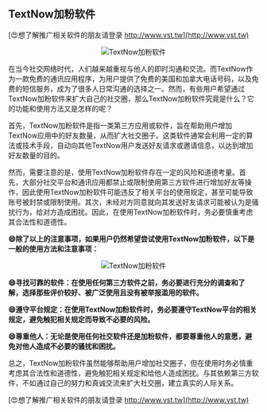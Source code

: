 ## **TextNow加粉软件**

[😍想了解推广相关软件的朋友请登录 http://www.vst.tw](http://www.vst.tw)

 <center><img src="https://vst.tw/MP4/tuiguang/png/7.png" alt="TextNow加粉软件"></center>

在当今社交网络时代，人们越来越重视与他人的即时沟通和交流。而TextNow作为一款免费的通讯应用程序，为用户提供了免费的美国和加拿大电话号码，以及免费的短信服务，成为了很多人日常沟通的选择之一。然而，有些用户希望通过TextNow加粉软件来扩大自己的社交圈，那么TextNow加粉软件究竟是什么？它的功能和使用方法又是怎样的呢？

首先，TextNow加粉软件是指一类第三方应用或软件，旨在帮助用户增加TextNow应用中的好友数量，从而扩大社交圈子。这类软件通常会利用一定的算法或技术手段，自动向其他TextNow用户发送好友请求或邀请信息，以达到增加好友数量的目的。

然而，需要注意的是，使用TextNow加粉软件存在一定的风险和道德考量。首先，大部分社交平台和通讯应用都禁止或限制使用第三方软件进行增加好友等操作，因此使用TextNow加粉软件可能违反了相关平台的使用规定，甚至可能导致账号被封禁或限制使用。其次，未经对方同意就向其发送好友请求可能被认为是骚扰行为，给对方造成困扰。因此，在使用TextNow加粉软件时，务必要慎重考虑其合法性和道德性。

**😄除了以上的注意事项，如果用户仍然希望尝试使用TextNow加粉软件，以下是一般的使用方法和注意事项：**

 <center><img src="https://vst.tw/MP4/tuiguang/png/5.png" alt="TextNow加粉软件"></center>

**😄寻找可靠的软件：在使用任何第三方软件之前，务必要进行充分的调查和了解，选择那些评价较好、被广泛使用且没有被举报滥用的软件。**

**😄遵守平台规定：在使用TextNow加粉软件时，务必要遵守TextNow平台的相关规定，避免触犯相关规定而导致不必要的风险。**

**😄尊重他人：无论是使用任何社交软件还是加粉软件，都要尊重他人的意愿，避免对他人造成不必要的骚扰和困扰。**

总之，TextNow加粉软件虽然能够帮助用户增加社交圈子，但在使用时务必慎重考虑其合法性和道德性，避免触犯相关规定和给他人造成困扰。与其依赖第三方软件，不如通过自己的努力和真诚交流来扩大社交圈，建立真实的人际关系。

[😍想了解推广相关软件的朋友请登录 http://www.vst.tw](http://www.vst.tw)



